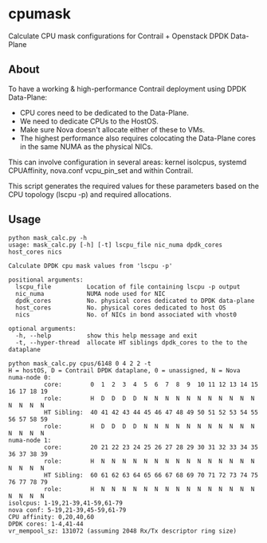 # cpumask
Calculate CPU mask configurations for Contrail + Openstack DPDK Data-Plane

## About
To have a working & high-performance Contrail deployment using DPDK Data-Plane:  
* CPU cores need to be dedicated to the Data-Plane.  
* We need to dedicate CPUs to the HostOS.
* Make sure Nova doesn't allocate either of these to VMs.  
* The highest performance also requires colocating the Data-Plane cores in the same NUMA as the physical NICs.  

This can involve configuration in several areas: kernel isolcpus, systemd CPUAffinity, nova.conf vcpu_pin_set and within Contrail.  

This script generates the required values for these parameters based on the CPU topology (lscpu -p) and required allocations.

## Usage
```
python mask_calc.py -h
usage: mask_calc.py [-h] [-t] lscpu_file nic_numa dpdk_cores host_cores nics

Calculate DPDK cpu mask values from 'lscpu -p'

positional arguments:
  lscpu_file          Location of file containing lscpu -p output
  nic_numa            NUMA node used for NIC
  dpdk_cores          No. physical cores dedicated to DPDK data-plane
  host_cores          No. physical cores dedicated to host OS
  nics                No. of NICs in bond associated with vhost0

optional arguments:
  -h, --help          show this help message and exit
  -t, --hyper-thread  allocate HT siblings dpdk_cores to the to the dataplane

```

```
python mask_calc.py cpus/6148 0 4 2 2 -t
H = hostOS, D = Contrail DPDK dataplane, 0 = unassigned, N = Nova
numa-node 0:
          core:        0  1  2  3  4  5  6  7  8  9  10 11 12 13 14 15 16 17 18 19 
          role:        H  D  D  D  D  N  N  N  N  N  N  N  N  N  N  N  N  N  N  N  
          HT Sibling:  40 41 42 43 44 45 46 47 48 49 50 51 52 53 54 55 56 57 58 59 
          role:        H  D  D  D  D  N  N  N  N  N  N  N  N  N  N  N  N  N  N  N  
numa-node 1:
          core:        20 21 22 23 24 25 26 27 28 29 30 31 32 33 34 35 36 37 38 39 
          role:        H  N  N  N  N  N  N  N  N  N  N  N  N  N  N  N  N  N  N  N  
          HT Sibling:  60 61 62 63 64 65 66 67 68 69 70 71 72 73 74 75 76 77 78 79 
          role:        H  N  N  N  N  N  N  N  N  N  N  N  N  N  N  N  N  N  N  N  
isolcpus: 1-19,21-39,41-59,61-79
nova conf: 5-19,21-39,45-59,61-79
CPU affinity: 0,20,40,60
DPDK cores: 1-4,41-44
vr_mempool_sz: 131072 (assuming 2048 Rx/Tx descriptor ring size)
```
